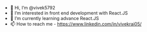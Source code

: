 - 👋 Hi, I’m @vivek5792
- 👀 I’m interested in front end development with React.JS
- 🌱 I’m currently learning advance React.JS
- 📫 How to reach me - https://www.linkedin.com/in/vivekrai05/

<!---
vivek5792/vivek5792 is a ✨ special ✨ repository because its `README.md` (this file) appears on your GitHub profile.
You can click the Preview link to take a look at your changes.
--->
